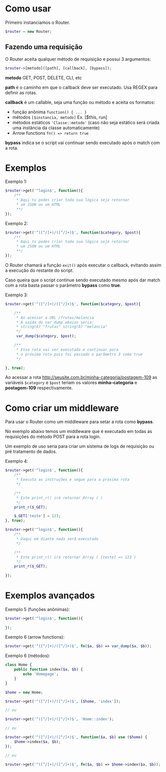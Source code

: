 # Como usar

Primeiro instanciamos o Router.

```php
$router = new Router;
```

## Fazendo uma requisição
O Router aceita qualquer método de requisição e possui 3 argumentos:

```php
$router->[metodo]([path], [callback], [bypass]);
```

**metodo** GET, POST, DELETE, CLI, etc

**path** é o caminho em que o callback deve ser executado. Usa REGEX para definir as rotas.

**callback** é um callable, seja uma função ou método e aceita os formatos:

- função anônima `function() { ... }`
- métodos `[$instancia, metodo]` Ex. [$this, run]
- métodos estáticos `'Classe::metodo'` (caso não seja estático será criada uma instância da classe automaticamente)
- Arrow functions `fn() => return true`

**bypass** indica se o script vai continuar sendo executado após o match com a rota.

# Exemplos

Exemplo 1:
```php
$router->get('^login$', function(){
    /**
     * Aqui tu podes criar toda sua lógica seja retornar 
     * um JSON ou um HTML
     **/
});
```

Exemplo 2:
```php
$router->get('^([^/]+)/([^/]+)$', function($category, $post){
    /**
     * Aqui tu podes criar toda sua lógica seja retornar 
     * um JSON ou um HTML
     **/
});
```

O Router chamará a função `exit()` após executar o callback, evitando assim a execução do restante do script.

Caso queira que o script continue sendo executado mesmo após dar match com a rota basta passar o parâmetro **bypass** como **true**.

Exemplo 3:
```php
$router->get('^([^/]+)/([^/]+)$', function($category, $post){

    /**
     * Ao acessar a URL /frutas/melancia
     * A saída do var_dump abaixo seria:
     * string(6) "frutas" string(8) "melancia"
     */
     var_dump($category, $post);

    /**
     * Essa rota vai ser executada e continuar para
     * a próxima rota pois foi passado o parâmetro 3 como true
     */

}, true);
```
Ao acessar a rota http://seusite.com.br/minha-categoria/postagem-109 as variáveis `$category` e `$post` teriam os valores **minha-categoria** e **postagem-109** respectivamente.

# Como criar um middleware
Para usar o Router como um middleware para setar a rota como **bypass**.

No exemplo abaixo temos um middleware que é executado em todas as requisições do método POST para a rota login.

Um exemplo de uso seria para criar um sistema de logs de requisição ou pré tratamento de dados.

Exemplo 4:
```php
$router->get('^login$', function(){
    /**
     * Executa as instruções e segue para a próxima rota
     */

    /**
     * Este print_r() irá retornar Array ( )
     */
    print_r($_GET);

    $_GET['teste'] = 123;
}, true);

$router->get('^login$', function(){
    /**
     * Daqui em diante nada será executado
     */  

    /**
     * Este print_r() irá retornar Array ( [teste] => 123 )
     */
    print_r($_GET);
     
});
```

# Exemplos avançados

Exemplo 5 (funções anônimas):
```php
$router->get('^login$', function(){
     
});
```

Exemplo 6 (arrow functions):
```php
$router->get('^([^/]+)/([^/]+)$', fn($a, $b) => var_dump($a, $b));
```

Exemplo 6 (métodos):
```php
class Home {
    public function index($a, $b) {
        echo 'Homepage';
    }
}

$home = new Home;

$router->get('^([^/]+)/([^/]+)$', [$home, 'index']);

// ou 

$router->get('^([^/]+)/([^/]+)$', 'Home::index');

// ou

$router->get('^([^/]+)/([^/]+)$', function($a, $b) use ($home) {
    $home->index($a, $b);
});

// ou

$router->get('^([^/]+)/([^/]+)$', fn($a, $b) => $home->index($a, $b));

```